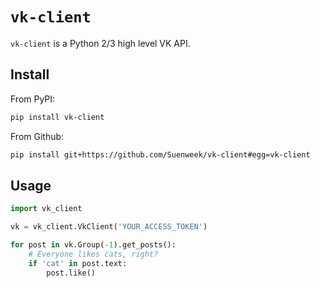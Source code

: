 # `vk-client`

`vk-client` is a Python 2/3 high level VK API.


## Install

From PyPI:
```bash
pip install vk-client
```

From Github:
```bash
pip install git+https://github.com/Suenweek/vk-client#egg=vk-client
```

## Usage

```python
import vk_client

vk = vk_client.VkClient('YOUR_ACCESS_TOKEN')

for post in vk.Group(-1).get_posts():
    # Everyone likes cats, right?
    if 'cat' in post.text:
        post.like()
```
